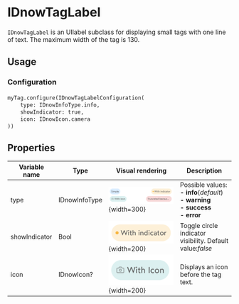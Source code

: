 # IDnowTagLabel

`IDnowTagLabel` is an UIlabel subclass for displaying small tags with one line of text. The maximum width of the tag is 130.

## Usage
### Configuration
```
myTag.configure(IDnowTagLabelConfiguration(
    type: IDnowInfoType.info, 
    showIndicator: true, 
    icon: IDnowIcon.camera
))
```

## Properties
| Variable name | Type   | Visual rendering | Description |
| --- | --- | --- | --- |
| type | IDnowInfoType | ![Tag type](img/IDnowTagLabel/types.png "Tag types"){width=300} | Possible values:<br />**- info**(*default*) <br />**- warning** <br />**- success** <br />**- error** |
| showIndicator | Bool | ![Indicator](img/IDnowTagLabel/indicator.png "Tag with indicator"){width=200} | Toggle circle indicator visibility. Default value:*false* |
| icon | IDnowIcon? | ![Tag icon](img/IDnowTagLabel/icon.png "Tag with icon"){width=200} | Displays an icon before the tag text. |
